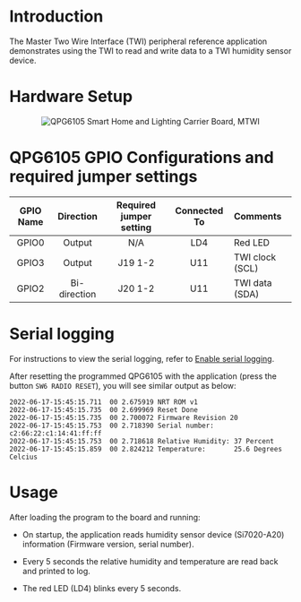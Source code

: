# Introduction

The Master Two Wire Interface (TWI) peripheral reference application
demonstrates using the TWI to read and write data to a TWI humidity
sensor device.

# Hardware Setup

<div align="center">
  <img src="Images/mtwi.png" alt="QPG6105 Smart Home and Lighting Carrier Board, MTWI">
</div>

# QPG6105 GPIO Configurations and required jumper settings

|   GPIO Name|    Direction| Required jumper setting| Connected To| Comments|
|:----------:|:-----------:|:----------------------:|:-----------:|:---------|
|       GPIO0|       Output|                     N/A|          LD4| Red LED|
|       GPIO3|       Output|                 J19 1-2|          U11| TWI clock (SCL)|
|       GPIO2| Bi-direction|                 J20 1-2|          U11| TWI data (SDA)|


# Serial logging

For instructions to view the serial logging, refer to [Enable serial logging](../../../README.md#enable-serial-logging).

After resetting the programmed QPG6105 with the application (press the button `SW6 RADIO RESET`), you will see similar output as below:

```
2022-06-17-15:45:15.711  00 2.675919 NRT ROM v1
2022-06-17-15:45:15.735  00 2.699969 Reset Done
2022-06-17-15:45:15.735  00 2.700072 Firmware Revision 20
2022-06-17-15:45:15.753  00 2.718390 Serial number: c2:66:22:c1:14:41:ff:ff
2022-06-17-15:45:15.753  00 2.718618 Relative Humidity: 37 Percent
2022-06-17-15:45:15.859  00 2.824212 Temperature:       25.6 Degrees Celcius
```

# Usage


After loading the program to the board and running:

-   On startup, the application reads humidity sensor device
    (Si7020-A20) information (Firmware version, serial number).

-   Every 5 seconds the relative humidity and temperature are read back
    and printed to log.

-   The red LED (LD4) blinks every 5 seconds.
